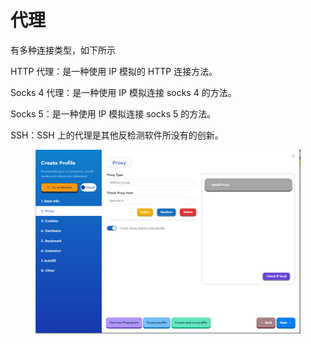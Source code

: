 # 代理

有多种连接类型，如下所示

HTTP 代理：是一种使用 IP 模拟的 HTTP 连接方法。

Socks 4 代理：是一种使用 IP 模拟连接 socks 4 的方法。

Socks 5：是一种使用 IP 模拟连接 socks 5 的方法。

SSH：SSH 上的代理是其他反检测软件所没有的创新。

<figure><img src="../../.gitbook/assets/image.png" alt=""><figcaption></figcaption></figure>
